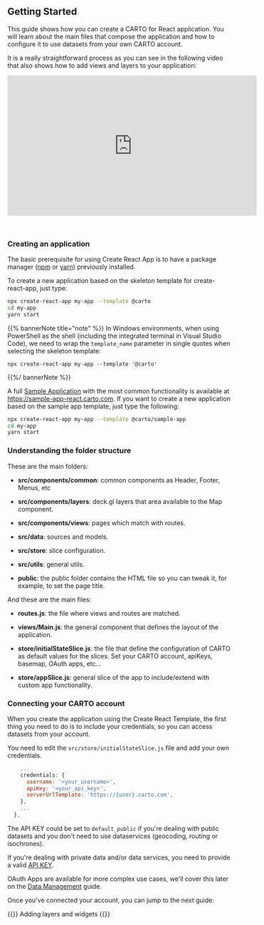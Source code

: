 ## Getting Started

This guide shows how you can create a CARTO for React application. You will learn about the main files that compose the application and how to configure it to use datasets from your own CARTO account.

It is a really straightforward process as you can see in the following video that also shows how to add views and layers to your application:

<iframe width="560" height="315" src="https://www.youtube.com/embed/GVyiUZoxL_U" frameborder="0" allow="accelerometer; autoplay; clipboard-write; encrypted-media; gyroscope; picture-in-picture" allowfullscreen style="margin-bottom: 30px;"></iframe>

### Creating an application

The basic prerequisite for using Create React App is to have a package manager ([npm](https://www.npmjs.com/get-npm) or [yarn](https://yarnpkg.com/)) previously installed.

To create a new application based on the skeleton template for create-react-app, just type:

```bash
npx create-react-app my-app --template @carto
cd my-app
yarn start
```

{{% bannerNote title="note" %}}
In Windows environments, when using PowerShell as the shell (including the integrated terminal in Visual Studio Code), we need to wrap the `template_name` parameter in single quotes when selecting the skeleton template:

```shell
npx create-react-app my-app --template '@carto'
```
{{%/ bannerNote %}}

A full [Sample Application](#sample-application) with the most common functionality is available at https://sample-app-react.carto.com. If you want to create a new application based on the sample app template, just type the following:

```bash
npx create-react-app my-app --template @carto/sample-app
cd my-app
yarn start
```

### Understanding the folder structure

These are the main folders:

* **src/components/common**: common components as Header, Footer, Menus, etc

* **src/components/layers**: deck.gl layers that area available to the Map component.

* **src/components/views**: pages which match with routes.

* **src/data**: sources and models.

* **src/store**: slice configuration.

* **src/utils**: general utils.

* **public**: the public folder contains the HTML file so you can tweak it, for example, to set the page title.

And these are the main files:

* **routes.js**: the file where views and routes are matched.

* **views/Main.js**: the general component that defines the layout of the application.

* **store/initialStateSlice.js**: the file that define the configuration of CARTO as default values for the slices. Set your CARTO account, apiKeys, basemap, OAuth apps, etc...

* **store/appSlice.js**: general slice of the app to include/extend with custom app functionality.

### Connecting your CARTO account

When you create the application using the Create React Template, the first thing you need to do is to include your credentials, so you can access datasets from your account.

You need to edit the `src/store/initialStateSlice.js` file and add your own credentials.

```javascript
    ...
    credentials: {
      username: '<your_username>',
      apiKey: '<your_api_key>',
      serverUrlTemplate: 'https://{user}.carto.com',
    },
    ...
  },
```

The API KEY could be set to `default_public` if you're dealing with public datasets and you don't need to use dataservices (geocoding, routing or isochrones).

If you're dealing with private data and/or data services, you need to provide a valid [API KEY](https://carto.com/developers/auth-api/guides/CARTO-Authorization/).

OAuth Apps are available for more complex use cases, we'll cover this later on the [Data Management](../data-management) guide.

Once you've connected your account, you can jump to the next guide:

{{<link href="../layers-and-widgets">}}
  Adding layers and widgets
{{</link>}}